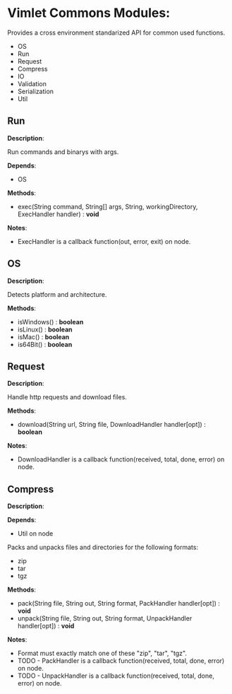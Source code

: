 # Vimlet Commons Modules:

Provides a cross environment standarized API for common used functions.

- OS
- Run
- Request
- Compress
- IO
- Validation
- Serialization
- Util


## Run

**Description**:

Run commands and binarys with args.

**Depends**:
- OS

**Methods**:
- exec(String command, String[] args, String, workingDirectory, ExecHandler handler) : **void**

**Notes**:
- ExecHandler is a callback function(out, error, exit) on node.

## OS

**Description**:

Detects platform and architecture.

**Methods**:
- isWindows() : **boolean**
- isLinux() : **boolean**
- isMac() : **boolean**
- is64Bit() : **boolean**

## Request

**Description**:

Handle http requests and download files.

**Methods**:
- download(String url, String file, DownloadHandler handler[opt]) : **boolean**

**Notes**:
- DownloadHandler is a callback function(received, total, done, error) on node.

## Compress

**Description**:

**Depends**:
- Util on node

Packs and unpacks files and directories for the following formats:
- zip
- tar
- tgz

**Methods**:
- pack(String file, String out, String format, PackHandler handler[opt]) : **void**
- unpack(String file, String out, String format, UnpackHandler handler[opt]) : **void**

**Notes**:
- Format must exactly match one of these "zip", "tar", "tgz".
- TODO - PackHandler is a callback function(received, total, done, error) on node.
- TODO - UnpackHandler is a callback function(received, total, done, error) on node.

